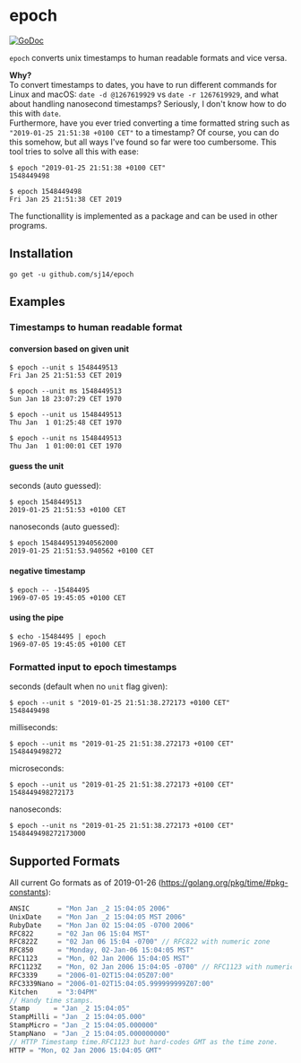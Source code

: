 # epoch

[![GoDoc](https://godoc.org/github.com/sj14/epoch/epoch?status.png)](https://godoc.org/github.com/sj14/epoch/epoch)

`epoch` converts unix timestamps to human readable formats and vice versa.

**Why?**  
To convert timestamps to dates, you have to run different commands for Linux and macOS: `date -d @1267619929` vs `date -r 1267619929`, and what about handling nanosecond timestamps? Seriously, I don't know how to do this with `date`.  
Furthermore, have you ever tried converting a time formatted string such as `"2019-01-25 21:51:38 +0100 CET"` to a timestamp? Of course, you can do this somehow, but all ways I've found so far were too cumbersome. This tool tries to solve all this with ease:

```text
$ epoch "2019-01-25 21:51:38 +0100 CET"
1548449498
```

```text
$ epoch 1548449498
Fri Jan 25 21:51:38 CET 2019
```

The functionallity is implemented as a package and can be used in other programs.

## Installation

``` text
go get -u github.com/sj14/epoch
```

## Examples

### Timestamps to human readable format

#### conversion based on given unit

``` text
$ epoch --unit s 1548449513
Fri Jan 25 21:51:53 CET 2019
```

``` text
$ epoch --unit ms 1548449513
Sun Jan 18 23:07:29 CET 1970
```

``` text
$ epoch --unit us 1548449513
Thu Jan  1 01:25:48 CET 1970
```

``` text
$ epoch --unit ns 1548449513
Thu Jan  1 01:00:01 CET 1970
```

#### guess the unit

seconds (auto guessed):

``` text
$ epoch 1548449513
2019-01-25 21:51:53 +0100 CET
```

nanoseconds (auto guessed):

``` text
$ epoch 1548449513940562000
2019-01-25 21:51:53.940562 +0100 CET
```

#### negative timestamp

``` text
$ epoch -- -15484495
1969-07-05 19:45:05 +0100 CET
```

#### using the pipe

``` text
$ echo -15484495 | epoch
1969-07-05 19:45:05 +0100 CET
```

### Formatted input to epoch timestamps

seconds (default when no `unit` flag given):

``` text
$ epoch --unit s "2019-01-25 21:51:38.272173 +0100 CET"
1548449498
```

milliseconds:

```text
$ epoch --unit ms "2019-01-25 21:51:38.272173 +0100 CET"
1548449498272
```

microseconds:

```text
$ epoch --unit us "2019-01-25 21:51:38.272173 +0100 CET"
1548449498272173
```

nanoseconds:

```text
$ epoch --unit ns "2019-01-25 21:51:38.272173 +0100 CET"
1548449498272173000
```

## Supported Formats

All current Go formats as of 2019-01-26 (https://golang.org/pkg/time/#pkg-constants):

``` go
ANSIC       = "Mon Jan _2 15:04:05 2006"
UnixDate    = "Mon Jan _2 15:04:05 MST 2006"
RubyDate    = "Mon Jan 02 15:04:05 -0700 2006"
RFC822      = "02 Jan 06 15:04 MST"
RFC822Z     = "02 Jan 06 15:04 -0700" // RFC822 with numeric zone
RFC850      = "Monday, 02-Jan-06 15:04:05 MST"
RFC1123     = "Mon, 02 Jan 2006 15:04:05 MST"
RFC1123Z    = "Mon, 02 Jan 2006 15:04:05 -0700" // RFC1123 with numeric zone
RFC3339     = "2006-01-02T15:04:05Z07:00"
RFC3339Nano = "2006-01-02T15:04:05.999999999Z07:00"
Kitchen     = "3:04PM"
// Handy time stamps.
Stamp      = "Jan _2 15:04:05"
StampMilli = "Jan _2 15:04:05.000"
StampMicro = "Jan _2 15:04:05.000000"
StampNano  = "Jan _2 15:04:05.000000000"
// HTTP Timestamp time.RFC1123 but hard-codes GMT as the time zone.
HTTP = "Mon, 02 Jan 2006 15:04:05 GMT"
```
